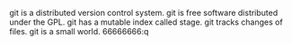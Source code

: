 git is a distributed version control system.
git is free software distributed under the GPL.
git has a mutable index called stage.
git tracks changes of files.
git is a small world.
66666666:q

 

